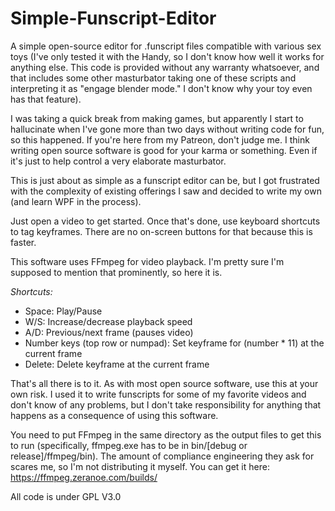 # Simple-Funscript-Editor
A simple open-source editor for .funscript files compatible with various sex toys (I've only tested it with the Handy, so I don't know how well it works for anything else. This code is provided without any warranty whatsoever, and that includes some other masturbator taking one of these scripts and interpreting it as "engage blender mode." I don't know why your toy even has that feature).

I was taking a quick break from making games, but apparently I start to hallucinate when I've gone more than two days without writing code for fun, so this happened. If you're here from my Patreon, don't judge me. I think writing open source software is good for your karma or something. Even if it's just to help control a very elaborate masturbator. 

This is just about as simple as a funscript editor can be, but I got frustrated with the complexity of existing offerings I saw and decided to write my own (and learn WPF in the process).

Just open a video to get started. Once that's done, use keyboard shortcuts to tag keyframes. There are no on-screen buttons for that because this is faster.

This software uses FFmpeg for video playback. I'm pretty sure I'm supposed to mention that prominently, so here it is.

*Shortcuts:*

* Space: Play/Pause
* W/S: Increase/decrease playback speed
* A/D: Previous/next frame (pauses video)
* Number keys (top row or numpad): Set keyframe for (number * 11) at the current frame
* Delete: Delete keyframe at the current frame

That's all there is to it. As with most open source software, use this at your own risk. I used it to write funscripts for some of my favorite videos and don't know of any problems, but I don't take responsibility for anything that happens as a consequence of using this software.

You need to put FFmpeg in the same directory as the output files to get this to run (specifically, ffmpeg.exe has to be in bin/[debug or release]/ffmpeg/bin). The amount of compliance engineering they ask for scares me, so I'm not distributing it myself. You can get it here: https://ffmpeg.zeranoe.com/builds/

All code is under GPL V3.0
